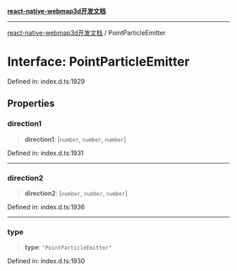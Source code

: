 [**react-native-webmap3d开发文档**](../README.md)

***

[react-native-webmap3d开发文档](../globals.md) / PointParticleEmitter

# Interface: PointParticleEmitter

Defined in: index.d.ts:1929

## Properties

### direction1

> **direction1**: \[`number`, `number`, `number`\]

Defined in: index.d.ts:1931

***

### direction2

> **direction2**: \[`number`, `number`, `number`\]

Defined in: index.d.ts:1936

***

### type

> **type**: `"PointParticleEmitter"`

Defined in: index.d.ts:1930
